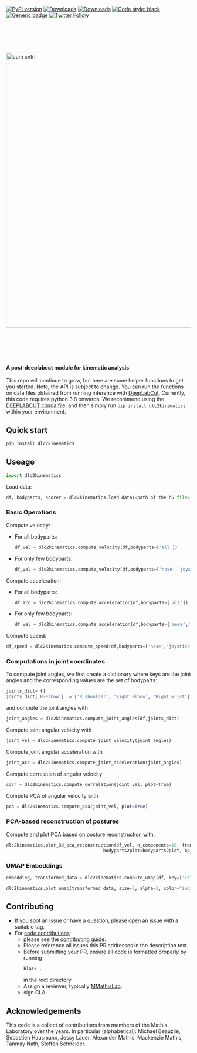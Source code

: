 [![PyPI version](https://badge.fury.io/py/dlc2kinematics.svg)](https://badge.fury.io/py/dlc2kinematics)
[![Downloads](https://pepy.tech/badge/dlc2kinematics)](https://pepy.tech/project/dlc2kinematics)
[![Downloads](https://pepy.tech/badge/dlc2kinematics/month)](https://pepy.tech/project/dlc2kinematics)
<a href="https://github.com/psf/black"><img alt="Code style: black" src="https://img.shields.io/badge/code%20style-black-000000.svg"></a>
[![Generic badge](https://img.shields.io/badge/Contributions-Welcome-brightgreen.svg)](CONTRIBUTING.md)
[![Twitter Follow](https://img.shields.io/twitter/follow/DeepLabCut.svg?label=DeepLabCut&style=social)](https://twitter.com/DeepLabCut)

<img src="https://images.squarespace-cdn.com/content/v1/57f6d51c9f74566f55ecf271/1628452157953-RBVUGI7M3ABF9AOSUMMS/DLC2k.jpg?format=2500w" width="750" title="camera control" alt="cam cntrl" align="center" vspace = "80">


#### A post-deeplabcut module for kinematic analysis

This repo will continue to grow, but here are some helper functions to get you started. Note, the API is subject to change. You can run the functions on data files obtained from running inference with [DeepLabCut](http://deeplabcut.org/). Currently, this code requires python 3.8 onwards. We recommend using the [DEEPLABCUT conda file](https://deeplabcut.github.io/DeepLabCut/docs/installation.html), and then simply run `pip install dlc2kinematics` within your environment.


## Quick start

``` bash
pip install dlc2kinematics
```

## Useage

``` python
import dlc2kinematics
```

Load data:

``` python
df, bodyparts, scorer = dlc2kinematics.load_data(<path of the h5 file>)
```

### Basic Operations

Compute velocity:

  - For all bodyparts:
    ``` python
    df_vel = dlc2kinematics.compute_velocity(df,bodyparts=['all'])
    ```
  - For only few bodyparts:
    ``` python
    df_vel = dlc2kinematics.compute_velocity(df,bodyparts=['nose','joystick'])
    ```

Compute acceleration:

- For all bodyparts:
  ``` python
  df_acc = dlc2kinematics.compute_acceleration(df,bodyparts=['all'])
  ```
- For only few bodyparts:
  ``` python
  df_vel = dlc2kinematics.compute_acceleration(df,bodyparts=['nose','joystick'])
  ```

Compute speed:

``` python
df_speed = dlc2kinematics.compute_speed(df,bodyparts=['nose','joystick'])
```

### Computations in joint coordinates

To compute joint angles, we first create a dictionary where keys are the joint angles and the corresponding values are the set of bodyparts:

``` python
joints_dict= {}
joints_dict['R-Elbow']  = ['R_shoulder', 'Right_elbow', 'Right_wrist']
```

and compute the joint angles with

``` python
joint_angles = dlc2kinematics.compute_joint_angles(df,joints_dict)
```

Compute joint angular velocity with

``` python
joint_vel = dlc2kinematics.compute_joint_velocity(joint_angles)
```

Compute joint angular acceleration with

``` python
joint_acc = dlc2kinematics.compute_joint_acceleration(joint_angles)
```

Compute correlation of angular velocity

``` python
corr = dlc2kinematics.compute_correlation(joint_vel, plot=True)
```

Compute PCA of angular velocity with

``` python
pca = dlc2kinematics.compute_pca(joint_vel, plot=True)
```
### PCA-based reconstruction of postures

Compute and plot PCA based on posture reconstruction with: 

``` python
dlc2kinematics.plot_3d_pca_reconstruction(df_vel, n_components=10, framenumber=500,
                                     bodyparts2plot=bodyparts2plot, bp_to_connect=bp_to_connect)
```

### UMAP Embeddings
``` python
embedding, transformed_data = dlc2kinematics.compute_umap(df, key=['LeftForelimb', 'RightForelimb'], chunk_length=30, fit_transform=True, n_neighbors=30, n_components=3,metric="euclidean")

dlc2kinematics.plot_umap(transformed_data, size=5, alpha=1, color="indigo", figsize=(10, 6))
```

## Contributing

- If you spot an issue or have a question, please open an [issue](https://github.com/AdaptiveMotorControlLab/dlc2kinematics/issues) with a suitable tag.
- For [code contributions](https://github.com/AdaptiveMotorControlLab/dlc2kinematics/pulls):
  - please see the [contributing guide](docs/CONTRIBUTING.md).
  - Please reference all issues this PR addresses in the description text.
  - Before submitting your PR, ensure all code is formatted properly by running
    ``` bash
    black .
    ```
    in the root directory.
  - Assign a reviewer, typically [MMathisLab](https://github.com/MMathisLab).
  - sign CLA.

## Acknowledgements

This code is a collect of contributions from members of the Mathis Laboratory over the years. In particular (alphabetical): 
Michael Beauzile, Sebastien Hausmann, Jessy Lauer, Alexander Mathis, Mackenzie Mathis, Tanmay Nath, Steffen Schneider.


